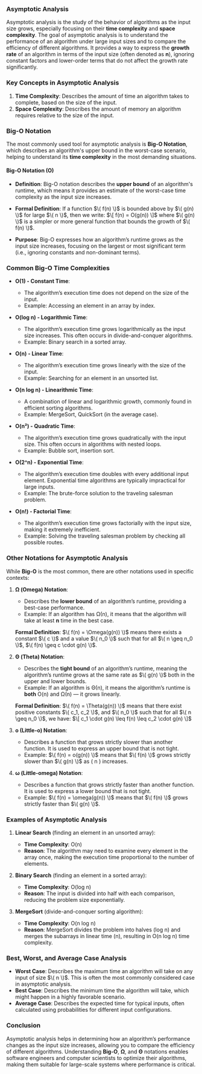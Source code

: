 ### Asymptotic Analysis

Asymptotic analysis is the study of the behavior of algorithms as the input size grows, especially focusing on their **time complexity** and **space complexity**. The goal of asymptotic analysis is to understand the performance of an algorithm under large input sizes and to compare the efficiency of different algorithms. It provides a way to express the **growth rate** of an algorithm in terms of the input size (often denoted as **n**), ignoring constant factors and lower-order terms that do not affect the growth rate significantly.

### Key Concepts in Asymptotic Analysis

1. **Time Complexity**: Describes the amount of time an algorithm takes to complete, based on the size of the input.
2. **Space Complexity**: Describes the amount of memory an algorithm requires relative to the size of the input.

### Big-O Notation

The most commonly used tool for asymptotic analysis is **Big-O Notation**, which describes an algorithm's upper bound in the worst-case scenario, helping to understand its **time complexity** in the most demanding situations.

#### Big-O Notation (O)

- **Definition**: Big-O notation describes the **upper bound** of an algorithm's runtime, which means it provides an estimate of the worst-case time complexity as the input size increases.
  
- **Formal Definition**: If a function $\( f(n) \)$ is bounded above by $\( g(n) \)$ for large $\( n \)$, then we write:
  $\[
  f(n) = O(g(n))
  \]$
  where $\( g(n) \)$ is a simpler or more general function that bounds the growth of $\( f(n) \)$.

- **Purpose**: Big-O expresses how an algorithm’s runtime grows as the input size increases, focusing on the largest or most significant term (i.e., ignoring constants and non-dominant terms).

### Common Big-O Time Complexities

- **O(1) - Constant Time**:
  - The algorithm’s execution time does not depend on the size of the input.
  - Example: Accessing an element in an array by index.
  
- **O(log n) - Logarithmic Time**:
  - The algorithm’s execution time grows logarithmically as the input size increases. This often occurs in divide-and-conquer algorithms.
  - Example: Binary search in a sorted array.
  
- **O(n) - Linear Time**:
  - The algorithm’s execution time grows linearly with the size of the input.
  - Example: Searching for an element in an unsorted list.

- **O(n log n) - Linearithmic Time**:
  - A combination of linear and logarithmic growth, commonly found in efficient sorting algorithms.
  - Example: MergeSort, QuickSort (in the average case).
  
- **O(n²) - Quadratic Time**:
  - The algorithm’s execution time grows quadratically with the input size. This often occurs in algorithms with nested loops.
  - Example: Bubble sort, insertion sort.

- **O(2^n) - Exponential Time**:
  - The algorithm’s execution time doubles with every additional input element. Exponential time algorithms are typically impractical for large inputs.
  - Example: The brute-force solution to the traveling salesman problem.

- **O(n!) - Factorial Time**:
  - The algorithm’s execution time grows factorially with the input size, making it extremely inefficient.
  - Example: Solving the traveling salesman problem by checking all possible routes.

### Other Notations for Asymptotic Analysis

While **Big-O** is the most common, there are other notations used in specific contexts:

1. **Ω (Omega) Notation**:
   - Describes the **lower bound** of an algorithm’s runtime, providing a best-case performance.
   - Example: If an algorithm has Ω(n), it means that the algorithm will take at least **n** time in the best case.

   **Formal Definition**: $\( f(n) = \Omega(g(n)) \)$ means there exists a constant $\( c \)$ and a value $\( n_0 \)$ such that for all $\( n \geq n_0 \)$, $\( f(n) \geq c \cdot g(n) \)$.

2. **Θ (Theta) Notation**:
   - Describes the **tight bound** of an algorithm’s runtime, meaning the algorithm’s runtime grows at the same rate as $\( g(n) \)$ both in the upper and lower bounds.
   - Example: If an algorithm is Θ(n), it means the algorithm’s runtime is **both** O(n) and Ω(n) — it grows linearly.
  
   **Formal Definition**: $\( f(n) = \Theta(g(n)) \)$ means that there exist positive constants $\( c_1, c_2 \)$, and $\( n_0 \)$ such that for all $\( n \geq n_0 \)$, we have:
   $\[
   c_1 \cdot g(n) \leq f(n) \leq c_2 \cdot g(n)
   \]$

3. **o (Little-o) Notation**:
   - Describes a function that grows strictly slower than another function. It is used to express an upper bound that is not tight.
   - Example: $\( f(n) = o(g(n)) \)$ means that $\( f(n) \)$ grows strictly slower than $\( g(n) \)$ as \( n \) increases.

4. **ω (Little-omega) Notation**:
   - Describes a function that grows strictly faster than another function. It is used to express a lower bound that is not tight.
   - Example: $\( f(n) = \omega(g(n)) \)$ means that $\( f(n) \)$ grows strictly faster than $\( g(n) \)$.

### Examples of Asymptotic Analysis

1. **Linear Search** (finding an element in an unsorted array):
   - **Time Complexity**: O(n)
   - **Reason**: The algorithm may need to examine every element in the array once, making the execution time proportional to the number of elements.

2. **Binary Search** (finding an element in a sorted array):
   - **Time Complexity**: O(log n)
   - **Reason**: The input is divided into half with each comparison, reducing the problem size exponentially.

3. **MergeSort** (divide-and-conquer sorting algorithm):
   - **Time Complexity**: O(n log n)
   - **Reason**: MergeSort divides the problem into halves (log n) and merges the subarrays in linear time (n), resulting in O(n log n) time complexity.

### Best, Worst, and Average Case Analysis

- **Worst Case**: Describes the maximum time an algorithm will take on any input of size $\( n \)$. This is often the most commonly considered case in asymptotic analysis.
- **Best Case**: Describes the minimum time the algorithm will take, which might happen in a highly favorable scenario.
- **Average Case**: Describes the expected time for typical inputs, often calculated using probabilities for different input configurations.

### Conclusion

Asymptotic analysis helps in determining how an algorithm’s performance changes as the input size increases, allowing you to compare the efficiency of different algorithms. Understanding **Big-O**, **Ω**, and **Θ** notations enables software engineers and computer scientists to optimize their algorithms, making them suitable for large-scale systems where performance is critical.
